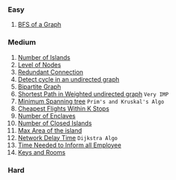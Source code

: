 ### Easy 
1. [BFS of a Graph](https://tinyl.io/7hRG)



### Medium
1. [Number of Islands](https://tinyl.io/7izz)
2. [Level of Nodes](https://tinyl.io/7jR7)
3. [Redundant Connection](https://tinyl.io/7jZg)
4. [Detect cycle in an undirected graph](https://tinyl.io/7jc5)
5. [Bipartite Graph](https://tinyl.io/7jmk)
6. [Shortest Path in Weighted undirected graph](https://tinyl.io/7kFG) `Very IMP`
7. [Minimum Spanning tree](https://tinyl.io/7kOg)  `Prim's and Kruskal's Algo`
8. [Cheapest Flights Within K Stops](https://tinyl.io/7khA)
9. [Number of Enclaves](https://tinyl.io/7mvR)
10. [Number of Closed Islands](https://tinyl.io/7mxC)
11. [Max Area of the island](https://tinyl.io/7n2y)
12. [Network Delay Time](https://tinyl.io/7nYo) `Dijkstra Algo`
13. [Time Needed to Inform all Employee](https://tinyl.io/7pn7)
14. [Keys and Rooms](https://leetcode.com/problems/keys-and-rooms/)


### Hard
